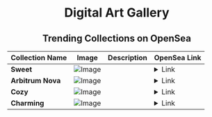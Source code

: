 <div align="center">

# Digital Art Gallery

## Trending Collections on OpenSea

| Collection Name                       | Image                                                                                     | Description                       | OpenSea Link                                                                                          |
|---------------------------------------|-------------------------------------------------------------------------------------------|-----------------------------------|--------------------------------------------------------------------------------------------------------|
| **Sweet** | ![Image](https://i.seadn.io/s/raw/files/be8fda0eaa5185c057d5b4be10c05c5b.jpg?w=500&auto=format?w=200&auto=format) |  | <details><summary>Link</summary>[Sweet](https://opensea.io/collection/sweet-1016)</details> |
| **Arbitrum Nova** | ![Image](https://i.seadn.io/s/raw/files/4e72a9895c316a9a619fda6255643df0.png?w=500&auto=format?w=200&auto=format) |  | <details><summary>Link</summary>[Arbitrum Nova](https://opensea.io/collection/arbitrum-nova-20)</details> |
| **Cozy** | ![Image](https://i.seadn.io/s/raw/files/0813c5ca3dadc7b7356aee746b6d89a1.jpg?w=500&auto=format?w=200&auto=format) |  | <details><summary>Link</summary>[Cozy](https://opensea.io/collection/cozy-916)</details> |
| **Charming** | ![Image](https://i.seadn.io/s/raw/files/abd4497703f9da2607217bb2f1934f2b.jpg?w=500&auto=format?w=200&auto=format) |  | <details><summary>Link</summary>[Charming](https://opensea.io/collection/charming-884)</details> |

</div>